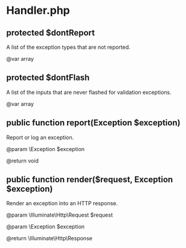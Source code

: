 # Handler.php

## protected $dontReport

A list of the exception types that are not reported.

@var array

## protected $dontFlash

A list of the inputs that are never flashed for validation exceptions.

@var array

## public function report(Exception $exception)

Report or log an exception.

@param  \Exception  $exception

@return void

## public function render($request, Exception $exception)

Render an exception into an HTTP response.

@param  \Illuminate\Http\Request  $request

@param  \Exception  $exception

@return \Illuminate\Http\Response